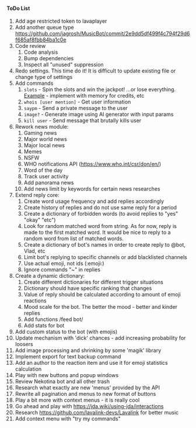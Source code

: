 #### ToDo List
1. Add age restricted token to lavaplayer
2. Add another queue type https://github.com/jagrosh/MusicBot/commit/2e9dd5df499f4c794f29d6f685af8fbb84ba1c0e
3. Code review
   1. Code analysis
   2. Bump dependencies
   3. Inspect all "unused" suppression
4. Redo settings. This time do it! It is difficult to update existing file or change type of settings
5. Add commands
    1. `slots` - Spin the slots and win the jackpot! ...or lose everything. [Example](https://www.javacodegeeks.com/2014/08/programming-a-simple-slot-machine-game-using-java.html) - implement with memory for credits, etc
    2. `whois [user mention]` - Get user information
    3. `saypm` - Send a private message to the user
    4. `image?` - Generate image using AI generator with input params
    5. `kill user` - Send message that brutally kills user
6. Rework news module:
    1. Gaming news
    2. Major world news
    3. Major local news
    4. Memes
    5. NSFW
    6. WHO notifications API (https://www.who.int/csr/don/en/)
    7. Word of the day
    8. Track user activity
    9. Add panorama news
    10. Add news limit by keywords for certain news researches
7. Extend reply core:
    1. Create word usage frequency and add replies accordingly
    2. Create history of replies and do not use same reply for a period
    3. Create a dictionary of forbidden words (to avoid replies to "yes" "okay" "etc")
    4. Look for random matched word from string. As for now, reply is made to the first matched word. It would be nice to reply to a random word from list of matched words.
    5. Create a dictionary of bot's names in order to create reply to @bot, Vlad, etc
    6. Limit bot's replying to specific channels or add blacklisted channels
    7. Use actual emoji, not ids (:emoji:)
    8. Ignore commands "~" in replies
8. Create a dynamic dictionary:
    1. Create different dictionaries for different trigger situations
    2. Dictionary should have specific ranking that changes
    3. Value of reply should be calculated according to amount of emoji reactions
    4. Mood scale for the bot. The better the mood - better and kinder replies
    5. Add functions /feed bot/
    6. Add stats for bot 
9. Add custom status to the bot (with emojis)
10. Update mechanism with 'dick' chances - add increasing probability for loosers
11. Add image processing and shrinking by some 'magik' library
12. Implement export for text backup command
13. Add an author to the reaction item and use it for emoji statistics calculation
14. Play with new buttons and popup windows
15. Review Nekotina bot and all other trash
16. Research what exactly are new 'menus' provided by the API
17. Rewrite all pagination and menus to new format of buttons
18. Play a bit more with context menus - it is really cool
19. Go ahead and play with https://jda.wiki/using-jda/interactions
20. Research https://github.com/lavalink-devs/Lavalink for better music
21. Add context menu with "try my commands"